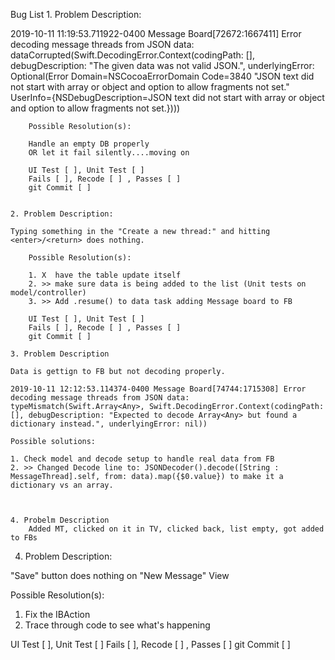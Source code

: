 Bug List
    1.  Problem Description:    

2019-10-11 11:19:53.711922-0400 Message Board[72672:1667411] Error decoding message threads from JSON data: dataCorrupted(Swift.DecodingError.Context(codingPath: [], debugDescription: "The given data was not valid JSON.", underlyingError: Optional(Error Domain=NSCocoaErrorDomain Code=3840 "JSON text did not start with array or object and option to allow fragments not set." UserInfo={NSDebugDescription=JSON text did not start with array or object and option to allow fragments not set.})))

        Possible Resolution(s):
        
        Handle an empty DB properly
        OR let it fail silently....moving on
        
        UI Test [ ], Unit Test [ ]
        Fails [ ], Recode [ ] , Passes [ ]
        git Commit [ ]
        
        
    2. Problem Description:
    
    Typing something in the "Create a new thread:" and hitting <enter>/<return> does nothing.
    
        Possible Resolution(s):
        
        1. X  have the table update itself
        2. >> make sure data is being added to the list (Unit tests on model/controller)
        3. >> Add .resume() to data task adding Message board to FB
        
        UI Test [ ], Unit Test [ ]
        Fails [ ], Recode [ ] , Passes [ ]
        git Commit [ ]
        
    3. Problem Description
    
    Data is gettign to FB but not decoding properly.
    
    2019-10-11 12:12:53.114374-0400 Message Board[74744:1715308] Error decoding message threads from JSON data: typeMismatch(Swift.Array<Any>, Swift.DecodingError.Context(codingPath: [], debugDescription: "Expected to decode Array<Any> but found a dictionary instead.", underlyingError: nil))

    Possible solutions:
    
    1. Check model and decode setup to handle real data from FB
    2. >> Changed Decode line to: JSONDecoder().decode([String : MessageThread].self, from: data).map({$0.value}) to make it a dictionary vs an array.



    4. Probelm Description
        Added MT, clicked on it in TV, clicked back, list empty, got added to FBs

4. Problem Description:

"Save" button does nothing on "New Message" View 

Possible Resolution(s):

1. Fix the IBAction
2. Trace through code to see what's happening

UI Test [ ], Unit Test [ ]
Fails [ ], Recode [ ] , Passes [ ]
git Commit [ ]
